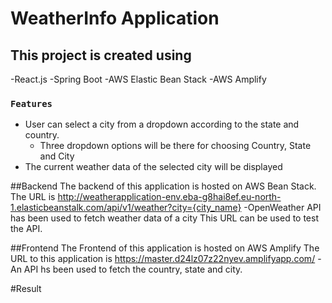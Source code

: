# WeatherInfo Application


## This project is created using
-React.js
-Spring Boot
-AWS Elastic Bean Stack
-AWS Amplify

### `Features`
- User can select a city from a dropdown according to the state and country.
   - Three dropdown options will be there for choosing Country, State and City
- The current weather data of the selected city will be displayed

##Backend
The backend of this application is hosted on AWS Bean Stack.
The URL is http://weatherapplication-env.eba-g8hai8ef.eu-north-1.elasticbeanstalk.com/api/v1/weather?city={city_name}
  -OpenWeather API has been used to fetch weather data of a city
This URL can be used to test the API.

##Frontend
The Frontend of this application is hosted on AWS Amplify
The URL to this application is https://master.d24lz07z22nyev.amplifyapp.com/
  -An API hs been used to fetch the country, state and city.

#Result

